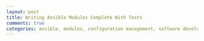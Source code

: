 ```yaml
---
layout: post
title: Writing Ansible Modules Complete With Tests
comments: true
categories: ansible, modules, configuration management, software development, automated testing, code coverage, agile, tdd, bdd
---
```

